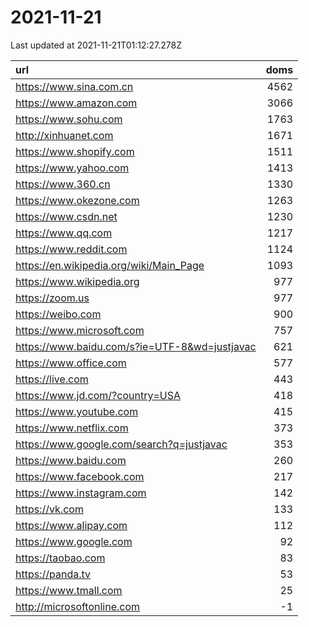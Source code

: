 # 2021-11-21

<!-- BEGIN -->
Last updated at 2021-11-21T01:12:27.278Z

url | doms
:- | -:
https://www.sina.com.cn | 4562
https://www.amazon.com | 3066
https://www.sohu.com | 1763
http://xinhuanet.com | 1671
https://www.shopify.com | 1511
https://www.yahoo.com | 1413
https://www.360.cn | 1330
https://www.okezone.com | 1263
https://www.csdn.net | 1230
https://www.qq.com | 1217
https://www.reddit.com | 1124
https://en.wikipedia.org/wiki/Main_Page | 1093
https://www.wikipedia.org | 977
https://zoom.us | 977
https://weibo.com | 900
https://www.microsoft.com | 757
https://www.baidu.com/s?ie=UTF-8&wd=justjavac | 621
https://www.office.com | 577
https://live.com | 443
https://www.jd.com/?country=USA | 418
https://www.youtube.com | 415
https://www.netflix.com | 373
https://www.google.com/search?q=justjavac | 353
https://www.baidu.com | 260
https://www.facebook.com | 217
https://www.instagram.com | 142
https://vk.com | 133
https://www.alipay.com | 112
https://www.google.com | 92
https://taobao.com | 83
https://panda.tv | 53
https://www.tmall.com | 25
http://microsoftonline.com | -1
<!-- END -->

